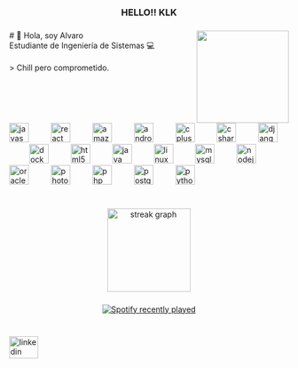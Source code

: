 <h3 align="center">HELLO!! KLK</h3>

###

<img align="right" height="166" src="https://i.gifer.com/1Et.gif"  />

###

<p align="left"># 👋 Hola, soy Alvaro<br>Estudiante de Ingeniería de Sistemas 💻   <br><br>> Chill pero comprometido.</p>

###

<br clear="both">

<div align="left">
  <img src="https://cdn.jsdelivr.net/gh/devicons/devicon/icons/javascript/javascript-original.svg" height="35" alt="javascript logo"  />
  <img width="32" />
  <img src="https://cdn.jsdelivr.net/gh/devicons/devicon/icons/react/react-original.svg" height="35" alt="react logo"  />
  <img width="32" />
  <img src="https://cdn.jsdelivr.net/gh/devicons/devicon/icons/amazonwebservices/amazonwebservices-line-wordmark.svg" height="35" alt="amazonwebservices logo"  />
  <img width="32" />
  <img src="https://cdn.jsdelivr.net/gh/devicons/devicon/icons/android/android-original.svg" height="35" alt="android logo"  />
  <img width="32" />
  <img src="https://cdn.jsdelivr.net/gh/devicons/devicon/icons/cplusplus/cplusplus-original.svg" height="35" alt="cplusplus logo"  />
  <img width="32" />
  <img src="https://cdn.jsdelivr.net/gh/devicons/devicon/icons/csharp/csharp-original.svg" height="35" alt="csharp logo"  />
  <img width="32" />
  <img src="https://cdn.jsdelivr.net/gh/devicons/devicon/icons/django/django-plain.svg" height="35" alt="django logo"  />
  <img width="32" />
  <img src="https://cdn.jsdelivr.net/gh/devicons/devicon/icons/docker/docker-original.svg" height="35" alt="docker logo"  />
  <img width="32" />
  <img src="https://cdn.jsdelivr.net/gh/devicons/devicon/icons/html5/html5-original.svg" height="35" alt="html5 logo"  />
  <img width="32" />
  <img src="https://cdn.jsdelivr.net/gh/devicons/devicon/icons/java/java-original.svg" height="35" alt="java logo"  />
  <img width="32" />
  <img src="https://cdn.jsdelivr.net/gh/devicons/devicon/icons/linux/linux-original.svg" height="35" alt="linux logo"  />
  <img width="32" />
  <img src="https://cdn.jsdelivr.net/gh/devicons/devicon/icons/mysql/mysql-original.svg" height="35" alt="mysql logo"  />
  <img width="32" />
  <img src="https://cdn.jsdelivr.net/gh/devicons/devicon/icons/nodejs/nodejs-original.svg" height="35" alt="nodejs logo"  />
  <img width="32" />
  <img src="https://cdn.jsdelivr.net/gh/devicons/devicon/icons/oracle/oracle-original.svg" height="35" alt="oracle logo"  />
  <img width="32" />
  <img src="https://cdn.jsdelivr.net/gh/devicons/devicon/icons/photoshop/photoshop-plain.svg" height="35" alt="photoshop logo"  />
  <img width="32" />
  <img src="https://cdn.jsdelivr.net/gh/devicons/devicon/icons/php/php-original.svg" height="35" alt="php logo"  />
  <img width="32" />
  <img src="https://cdn.jsdelivr.net/gh/devicons/devicon/icons/postgresql/postgresql-original.svg" height="35" alt="postgresql logo"  />
  <img width="32" />
  <img src="https://cdn.jsdelivr.net/gh/devicons/devicon/icons/python/python-original.svg" height="35" alt="python logo"  />
</div>

###

<br clear="both">

<div align="center">
  <img src="https://streak-stats.demolab.com?user=PADYLS&locale=en&mode=daily&theme=dracula&hide_border=false&border_radius=5&order=3" height="150" alt="streak graph"  />
</div>

###

<div align="center">
  <a href="https://open.spotify.com/user/lydyyn4kipjgr7b9xrizbtq55">
    <img src="https://spotify-recently-played-readme.vercel.app/api?user=lydyyn4kipjgr7b9xrizbtq55&count=2" alt="Spotify recently played"  />
  </a>
</div>

###

<br clear="both">
<div align="left">
  <a href="https://www.linkedin.com/in/alvaro-yujra-laura-17370a23a/" target="_blank">
    <img src="https://raw.githubusercontent.com/maurodesouza/profile-readme-generator/master/src/assets/icons/social/linkedin/default.svg" width="52" height="40" alt="linkedin logo"  />
  </a>
</div>

###

